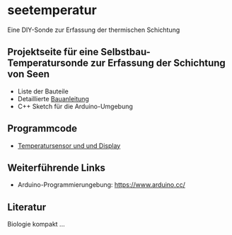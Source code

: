 # seetemperatur
 Eine DIY-Sonde zur Erfassung der thermischen Schichtung

## Projektseite für eine Selbstbau-Temperatursonde zur Erfassung der Schichtung von Seen

* Liste der Bauteile
* Detaillierte [Bauanleitung](https://tpetzoldt.github.io/seetemperatur/bauanleitung.html)
* C++ Sketch für die Arduino-Umgebung

## Programmcode

* [Temperatursensor und und Display](code/t-sensor-display/)

## Weiterführende Links

* Arduino-Programmierungebung: https://www.arduino.cc/

## Literatur

Biologie kompakt ...
